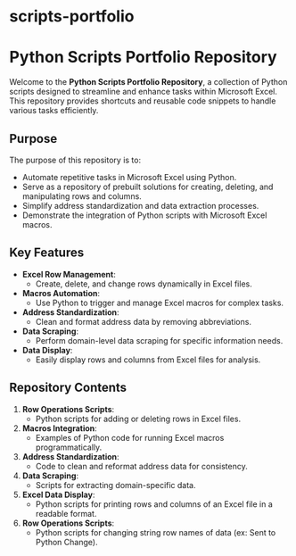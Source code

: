# scripts-portfolio
# Python Scripts Portfolio Repository

Welcome to the **Python Scripts Portfolio Repository**, a collection of Python scripts designed to streamline and enhance tasks within Microsoft Excel. This repository provides shortcuts and reusable code snippets to handle various tasks efficiently.

## Purpose
The purpose of this repository is to:
- Automate repetitive tasks in Microsoft Excel using Python.
- Serve as a repository of prebuilt solutions for creating, deleting, and manipulating rows and columns.
- Simplify address standardization and data extraction processes.
- Demonstrate the integration of Python scripts with Microsoft Excel macros.

## Key Features
- **Excel Row Management**:
  - Create, delete, and change rows dynamically in Excel files.
- **Macros Automation**:
  - Use Python to trigger and manage Excel macros for complex tasks.
- **Address Standardization**:
  - Clean and format address data by removing abbreviations.
- **Data Scraping**:
  - Perform domain-level data scraping for specific information needs.
- **Data Display**:
  - Easily display rows and columns from Excel files for analysis.

## Repository Contents
1. **Row Operations Scripts**:
   - Python scripts for adding or deleting rows in Excel files.
2. **Macros Integration**:
   - Examples of Python code for running Excel macros programmatically.
3. **Address Standardization**:
   - Code to clean and reformat address data for consistency.
4. **Data Scraping**:
   - Scripts for extracting domain-specific data.
5. **Excel Data Display**:
   - Python scripts for printing rows and columns of an Excel file in a readable format.
6. **Row Operations Scripts**:
   - Python scripts for changing string row names of data (ex: Sent to Python Change).

